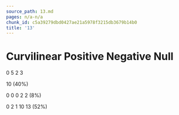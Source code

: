 ```yaml
---
source_path: 13.md
pages: n/a-n/a
chunk_id: c5a39279dbd0427ae21a5978f3215db3679b14b0
title: '13'
---
```

# Curvilinear Positive Negative Null

0 5 2 3

10 (40%)

0 0 0 2 2 (8%)

0 2 1 10 13 (52%)
